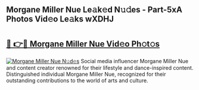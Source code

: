 ## Morgane Miller Nue Le𝚊k𝚎d N𝚞𝚍es - Part-5xA Photos Vid𝚎o Le𝚊ks wXDHJ

# <h2><a href="http://fb9awnc.evod.top/?m=Morgane+Miller+Nue">🔗 👉🔴 Morgane Miller Nue Vid𝚎o Ph𝚘t𝚘s</a></h2>

[![Morgane Miller Nue N𝚞d𝚎s](https://i.imgur.com/8V9OHl7.gif)](http://fb9awnc.evod.top/?m=Morgane+Miller+Nue)
Social media influencer Morgane Miller Nue and content creator renowned for their lifestyle and dance-inspired content. Distinguished individual Morgane Miller Nue, recognized for their outstanding contributions to the world of arts and culture. 
